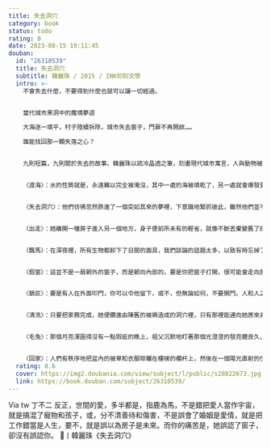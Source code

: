 ```yaml
---
title: 失去洞穴
category: book
status: todo
rating: 0
date: 2023-08-15 19:11:45
douban:
  id: "26310539"
  title: 失去洞穴
  subtitle: 韓麗珠 / 2015 / INK印刻文學
  intro: >-
    不會失去什麼，不要得到什麼也就可以讓一切經過。


    當代城市黑洞中的魔境夢遊

    大海逐一填平，村子陸續拆除，城市失去窗子，門扉不再開啟……

    誰能找回那一顆失落之心？


    九則短篇，九則關於失去的故事。韓麗珠以疏冷晶透之筆，刻畫現代城市寓言，人與動物被擱在各自的軌道上，運行，以及逃離。無海國度的渡海者、瞎了一隻眼的鳥、齧咬自己手臂的女人、擁抱樹木的賣藥人、追捕殺貓疑犯的執法者、急速膨脹的貓、無窗大樓的繪窗者、每天凌晨歸來的失蹤者、宰殺兔子的家族、被大火奪去一切的工廠老闆……，他們帶著來源不明的痛楚，面對無法打開的門，在命運的殘局裡往返遊蕩，難以覺察，無可躲避，而她說：「這一切將永不過去。」


    〈渡海〉：水的性質就是，永遠難以完全被淹沒，其中一處的海被填乾了，另一處就會爆發更洶湧的水。這麼多年以來，人們從沒有一刻像目前這樣，清楚地看見，那些已經逐一消失了的海。


    〈失去洞穴〉：他們彷彿忽然跌進了一個突如其來的夢裡，下意識地緊抓彼此，雖然他們並不肯定對方是否可靠的人，但受害使他們別無選擇。


    〈出走〉：她離開一幢房子進入另一個地方，身子便前所未有的輕省，就像不斷丟棄變舊了的自己以及一切，在瘋狂旋轉的無重狀態裡，她找到了自己的中心點。


    〈飄馬〉：在深夜裡，所有生物都卸下了日間的面具，我們談論的話題太多，以致有時忘掉了彼此的界線，使我輕易地生出了幻覺，以為我們即將發展成一對親密的伴侶，而我並不懼怕，牠始終是，一頭貓。


    〈假窗〉：這並不是一扇朝外的窗子，而是朝向內部的，要是你把窗子打開，很可能會走向屋子的更深處。


    〈鎖匠〉：要是有人在外面叩門，你可以令他留下，或不，但無論如何，不要開門。人和人之間，只要隔著至少一扇門，便能安然無恙地相處或分離。


    〈清洗〉：只要把家務完成，她便鑽進由陳舊的被褥造成的洞穴裡，只有那裡能通向她原來身處的世界。


    〈毛兔〉：那個月亮渾圓得沒有一點瑕疵的晚上，祖父沉默地盯著那個光澄澄的發亮體良久，然後向我們宣布︰「由明天開始，我們要每天烹調一隻兔子，吃掉牠，最好連骨頭也不剩下來。」他說這是目前為此，唯一有可能杜絕家族裡的新生兒長出大板牙的方法。


    〈回家〉：人們有秩序地把盆內的被單和衣服晾曬在樓梯的欄杆上，然後在一個陽光直射的位置抱著自己的膝蓋蹲下來，把頭埋在手臂和膝蓋之間，靜默著，很久，一動也沒有動。像一個封存了的繭。
  rating: 8.6
  cover: https://img2.doubanio.com/view/subject/l/public/s28822673.jpg
  link: https://book.douban.com/subject/26310539/
---
```


Via tw 丁不二 反正，世間的愛，多半都是，指鹿為馬，不是錯把愛人當作宇宙，就是搞混了寵物和孩子，或，分不清善待和傷害，不是誤會了婚姻是愛情，就是把工作錯當是人生，要不，就是誤以為房子是未來。而你的痛苦是，她誤認了窗子，卻沒有誤認你。
📖丨韓麗珠《失去洞穴》